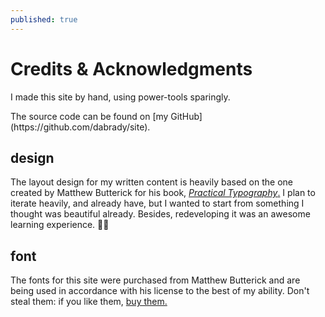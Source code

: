 ```yaml
---
published: true
---
```

# Credits & Acknowledgments

I made this site by hand, using power-tools sparingly.
<aside>
The source code can be found on [my GitHub](https://github.com/dabrady/site).
</aside>

## design

The layout design for my written content is heavily based on the one created by Matthew Butterick for his book, [_Practical Typography_.](https://practicaltypography.com) I plan to iterate heavily, and already have, but I wanted to start from something I thought was beautiful already. Besides, redeveloping it was an awesome learning experience. 🤙🏻

## font
The fonts for this site were purchased from Matthew Butterick and are being used in accordance with his license to the best of my ability. Don't steal them: if you like them, [buy them.](https://mbtype.com)
